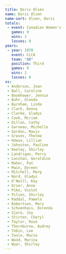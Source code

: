```yaml
---
title: Doris Olsen
name: Doris Olsen
name-sort: Olsen, Doris
totals:
 - event: Canadian Women's
   games: 9
   wins: 1
   losses: 8
years:
 - year: 1970
   event: CLCA
   team: "AB"
   position: Third
   games: 9
   wins: 1
   losses: 8
vs:
 - Anderson, Joan
 - Ball, Caroline
 - Boomhower, Jennie
 - Buhr, Glenda
 - Burnham, Linda
 - Clark, Donna
 - Clarke, Gladys
 - Cook, Miriam
 - Dillon, Cathy
 - Garneau, Michelle
 - Gordon, Mavis
 - Graves, Thelma
 - Howse, Lillian
 - Johnston, Pauline
 - Keeley, Shirley
 - Landrigan, Perry
 - Lenihan, Geraldine
 - Maher, Pat
 - Main, Doreen
 - Mitchell, Marg
 - Nord, Gladys
 - O'Neill, Kay
 - Orser, Anne
 - Pike, Violet
 - Pilson, Shirley
 - Raddal, Pamela
 - Robertson, Mary
 - Schoenhais, Dorenda
 - Sjare, Joy
 - Stirton, Cheryl
 - Taylor, Rose
 - Thornburne, Audrey
 - Tobin, Lee
 - Toole, Marie
 - Wood, Marina
 - Wyer, Shirley
---
```

